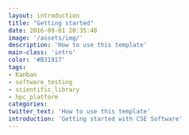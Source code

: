 ```yaml
---
layout: introduction
title: "Getting started"
date: 2016-09-01 20:35:48
image: '/assets/img/'
description: 'How to use this template'
main-class: 'intro'
color: '#B31917'
tags:
- Kanban
- software_testing
- scientific_library
- hpc_platform
categories:
twitter_text: 'How to use this template'
introduction: 'Getting started with CSE Software'
---
```


